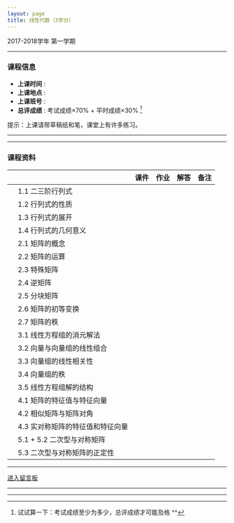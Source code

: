 ```yaml
---
layout: page
title: 线性代数（3学分）
---
```



<p class="message">
  2017-2018学年 第一学期
</p>


---

### 课程信息


- __上课时间__ : 
- __上课地点__ : 
- __上课班号__ : 
- __总评成绩__ : 考试成绩×70% + 平时成绩×30% [^exam]

[^exam]: 试试算一下：考试成绩至少为多少，总评成绩才可能及格 ^^

提示：上课请带草稿纸和笔，课堂上有许多练习。

---



---

### 课程资料

|        |        | 课件 | 作业 | 解答 |	备注 |
|:--------:|:--------|:------:|:------:|:------:|:------:|
|  | 1.1 二三阶行列式 |  <a href="lectures/1_1_二阶三阶行列式.pdf" target="_blank"><i class="fa fa-file-pdf-o" aria-hidden="true"></i></a>    |      |     |     |
|  | 1.2 行列式的性质 |  <a href="lectures/1_2_行列式的性质.pdf" target="_blank"><i class="fa fa-file-pdf-o" aria-hidden="true"></i></a>    |      |     |     |
|  | 1.3 行列式的展开 |  <a href="lectures/1_3_行列式的展开.pdf" target="_blank"><i class="fa fa-file-pdf-o" aria-hidden="true"></i></a>    |      |     |     |
|  | 1.4 行列式的几何意义 |  <a href="lectures/1_4_行列式的几何意义.pdf" target="_blank"><i class="fa fa-file-pdf-o" aria-hidden="true"></i></a>    |      |     |     |
|  | 2.1 矩阵的概念 |  <a href="lectures/2_1_矩阵的概念.pdf" target="_blank"><i class="fa fa-file-pdf-o" aria-hidden="true"></i></a>    |      |     |     |
|  | 2.2 矩阵的运算 |  <a href="lectures/2_2_矩阵的运算.pdf" target="_blank"><i class="fa fa-file-pdf-o" aria-hidden="true"></i></a>    |      |     |     |
|  | 2.3 特殊矩阵 |  <a href="lectures/2_3_特殊矩阵.pdf" target="_blank"><i class="fa fa-file-pdf-o" aria-hidden="true"></i></a>    |      |     |     |
|  | 2.4 逆矩阵 |  <a href="lectures/2_4_逆矩阵.pdf" target="_blank"><i class="fa fa-file-pdf-o" aria-hidden="true"></i></a>    |      |     |     |
|  | 2.5 分块矩阵 |  <a href="lectures/2_5_分块矩阵.pdf" target="_blank"><i class="fa fa-file-pdf-o" aria-hidden="true"></i></a>    |      |     |     |
|  | 2.6 矩阵的初等变换 |  <a href="lectures/2_6_矩阵的初等变换.pdf" target="_blank"><i class="fa fa-file-pdf-o" aria-hidden="true"></i></a>    |      |     |     |
|  | 2.7 矩阵的秩 |  <a href="lectures/2_7_矩阵的秩.pdf" target="_blank"><i class="fa fa-file-pdf-o" aria-hidden="true"></i></a>    |      |     |     |
|  | 3.1 线性方程组的消元解法 |  <a href="lectures/3_1_线性方程组的消元解法.pdf" target="_blank"><i class="fa fa-file-pdf-o" aria-hidden="true"></i></a>    |      |     |     |
|  | 3.2 向量与向量组的线性组合 |  <a href="lectures/3_2_向量与向量组的线性组合.pdf" target="_blank"><i class="fa fa-file-pdf-o" aria-hidden="true"></i></a>    |      |     |     |
|  | 3.3 向量组的线性相关性 |  <a href="lectures/3_3_向量组的线性相关性.pdf" target="_blank"><i class="fa fa-file-pdf-o" aria-hidden="true"></i></a>    |      |     |     |
|  | 3.4 向量组的秩 |  <a href="lectures/3_4_向量组的秩.pdf" target="_blank"><i class="fa fa-file-pdf-o" aria-hidden="true"></i></a>    |      |     |     |
|  | 3.5 线性方程组解的结构 |  <a href="lectures/3_5_线性方程组解的结构.pdf" target="_blank"><i class="fa fa-file-pdf-o" aria-hidden="true"></i></a>    |      |     |     |
|  | 4.1 矩阵的特征值与特征向量 |  <a href="lectures/4_1_矩阵的特征值与特征向量.pdf" target="_blank"><i class="fa fa-file-pdf-o" aria-hidden="true"></i></a>    |      |     |     |
|  | 4.2 相似矩阵与矩阵对角 |  <a href="lectures/4_2_相似矩阵与矩阵对角.pdf" target="_blank"><i class="fa fa-file-pdf-o" aria-hidden="true"></i></a>    |      |     |     |
|  | 4.3 实对称矩阵的特征值和特征向量 |  <a href="lectures/4_3_实对称矩阵的特征值和特征向量.pdf" target="_blank"><i class="fa fa-file-pdf-o" aria-hidden="true"></i></a>    |      |     |     |
|  | 5.1 + 5.2 二次型与对称矩阵 |  <a href="lectures/5_1_5_2_二次型与对称矩阵.pdf" target="_blank"><i class="fa fa-file-pdf-o" aria-hidden="true"></i></a>    |      |     |     |
|  | 5.3 二次型与对称矩阵的正定性 |  <a href="lectures/5_3_二次型与对称矩阵的正定性.pdf" target="_blank"><i class="fa fa-file-pdf-o" aria-hidden="true"></i></a>    |      |     |  <a href="Misc/5_3_rmk" target="_blank"><i class="fa fa-thumb-tack" aria-hidden="true"></i></a>   |




---

<a href="Misc\disqus" target="_blank">进入留言板</a>

---


---